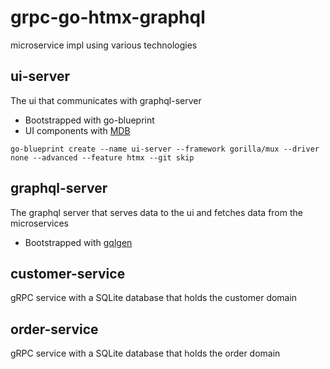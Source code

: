 # grpc-go-htmx-graphql

microservice impl using various technologies

## ui-server

The ui that communicates with graphql-server

* Bootstrapped with go-blueprint
* UI components with [MDB](https://mdbootstrap.com/)

`go-blueprint create --name ui-server --framework gorilla/mux --driver none --advanced --feature htmx --git skip`

## graphql-server

The graphql server that serves data to the ui and fetches data from the microservices

* Bootstrapped with [gqlgen](https://gqlgen.com/)

## customer-service

gRPC service with a SQLite database that holds the customer domain

## order-service

gRPC service with a SQLite database that holds the order domain



